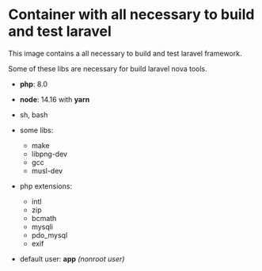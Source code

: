 # Container with all necessary to build and test laravel

This image contains a all necessary to build and test laravel framework.

Some of these libs are necessary for build laravel nova tools.

- **php**: 8.0
- **node**: 14.16 with **yarn**
- sh, bash
- some libs:
    - make
    - libpng-dev
    - gcc
    - musl-dev 
- php extensions:
    - intl 
    - zip
    - bcmath
    - mysqli
    - pdo_mysql
    - exif

- default user: **app** *(nonroot user)*
